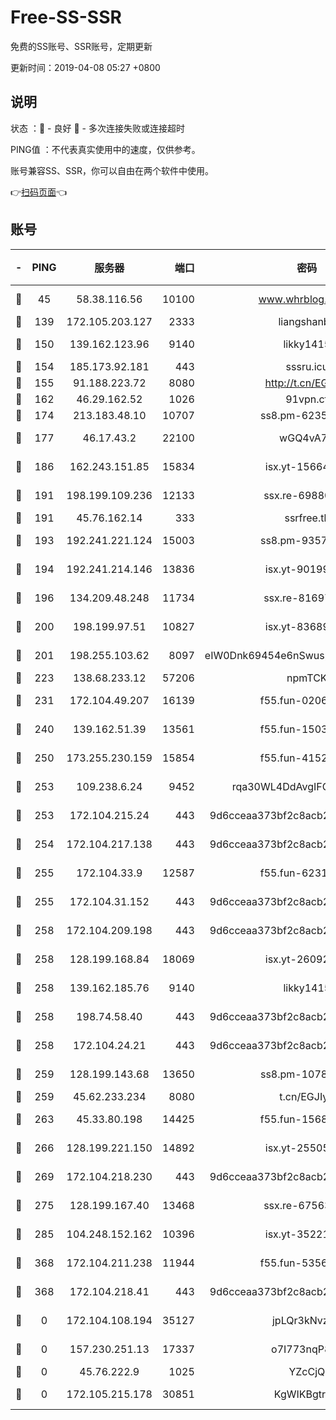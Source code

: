 # Free-SS-SSR

免费的SS账号、SSR账号，定期更新

更新时间：2019-04-08 05:27 +0800

## 说明

状态     ：🙂 - 良好 🙁 - 多次连接失败或连接超时

PING值   ：不代表真实使用中的速度，仅供参考。

账号兼容SS、SSR，你可以自由在两个软件中使用。

👉[扫码页面](https://liesauer.github.io/Free-SS-SSR/)👈

## 账号

|-|PING|服务器|端口|密码|加密方式|区域|
|:----:|:----:|:-----:|-----:|:----:|:----:|:----:|
|🙂|45|58.38.116.56|10100|www.whrblog.online|aes-256-cfb|CN|
|🙂|139|172.105.203.127|2333|liangshanbo|chacha20|JP|
|🙂|150|139.162.123.96|9140|likky1415|aes-256-cfb|JP|
|🙂|154|185.173.92.181|443|sssru.icu|rc4-md5|RU|
|🙂|155|91.188.223.72|8080|http://t.cn/EGJIyrl|rc4-md5|RU|
|🙂|162|46.29.162.52|1026|91vpn.cf|rc4-md5|RU|
|🙂|174|213.183.48.10|10707|ss8.pm-62353163|rc4-md5|RU|
|🙂|177|46.17.43.2|22100|wGQ4vA7D|aes-256-gcm|RU|
|🙂|186|162.243.151.85|15834|isx.yt-15664779|aes-256-cfb|US|
|🙂|191|198.199.109.236|12133|ssx.re-69880169|aes-256-cfb|US|
|🙂|191|45.76.162.14|333|ssrfree.tk|rc4|SG|
|🙂|193|192.241.221.124|15003|ss8.pm-93570423|aes-256-cfb|US|
|🙂|194|192.241.214.146|13836|isx.yt-90199360|aes-256-cfb|US|
|🙂|196|134.209.48.248|11734|ssx.re-81697761|aes-256-cfb|US|
|🙂|200|198.199.97.51|10827|isx.yt-83689469|aes-256-cfb|US|
|🙂|201|198.255.103.62|8097|eIW0Dnk69454e6nSwuspv9DmS201tQ0D|aes-256-cfb|US|
|🙂|223|138.68.233.12|57206|npmTCK|rc4-md5|US|
|🙂|231|172.104.49.207|16139|f55.fun-02064603|aes-256-cfb|SG|
|🙂|240|139.162.51.39|13561|f55.fun-15030529|aes-256-cfb|SG|
|🙂|250|173.255.230.159|15854|f55.fun-41521636|aes-256-cfb|US|
|🙂|253|109.238.6.24|9452|rqa30WL4DdAvgIFG6Fs3znzTa|aes-256-cfb|FR|
|🙂|253|172.104.215.24|443|9d6cceaa373bf2c8acb22e60b6a58be6|aes-256-cfb|US|
|🙂|254|172.104.217.138|443|9d6cceaa373bf2c8acb22e60b6a58be6|aes-256-cfb|US|
|🙂|255|172.104.33.9|12587|f55.fun-62319009|aes-256-cfb|SG|
|🙂|255|172.104.31.152|443|9d6cceaa373bf2c8acb22e60b6a58be6|aes-256-cfb|US|
|🙂|258|172.104.209.198|443|9d6cceaa373bf2c8acb22e60b6a58be6|aes-256-cfb|US|
|🙂|258|128.199.168.84|18069|isx.yt-26092069|aes-256-cfb|SG|
|🙂|258|139.162.185.76|9140|likky1415|aes-256-cfb|DE|
|🙂|258|198.74.58.40|443|9d6cceaa373bf2c8acb22e60b6a58be6|aes-256-cfb|US|
|🙂|258|172.104.24.21|443|9d6cceaa373bf2c8acb22e60b6a58be6|aes-256-cfb|US|
|🙂|259|128.199.143.68|13650|ss8.pm-10789087|aes-256-cfb|SG|
|🙂|259|45.62.233.234|8080|t.cn/EGJIyrl|rc4-md5|CA|
|🙂|263|45.33.80.198|14425|f55.fun-15681985|aes-256-cfb|US|
|🙂|266|128.199.221.150|14892|isx.yt-25505033|aes-256-cfb|SG|
|🙂|269|172.104.218.230|443|9d6cceaa373bf2c8acb22e60b6a58be6|aes-256-cfb|US|
|🙂|275|128.199.167.40|13468|ssx.re-67563854|aes-256-cfb|SG|
|🙂|285|104.248.152.162|10396|isx.yt-35221606|aes-256-cfb|SG|
|🙂|368|172.104.211.238|11944|f55.fun-53560857|aes-256-cfb|US|
|🙂|368|172.104.218.41|443|9d6cceaa373bf2c8acb22e60b6a58be6|aes-256-cfb|US|
|🙁|0|172.104.108.194|35127|jpLQr3kNvzJG|aes-256-cfb|JP|
|🙁|0|157.230.251.13|17337|o7I773nqP8ug|aes-256-cfb|SG|
|🙁|0|45.76.222.9|1025|YZcCjQ|rc4-md5|JP|
|🙁|0|172.105.215.178|30851|KgWIKBgtrjzT|aes-256-cfb|JP|
